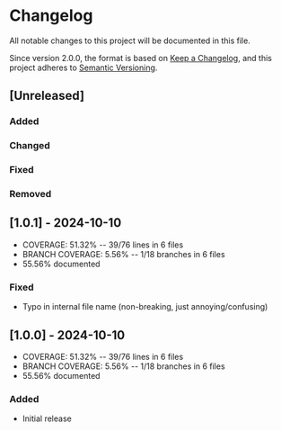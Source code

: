 # Changelog
All notable changes to this project will be documented in this file.

Since version 2.0.0, the format is based on [Keep a Changelog](https://keepachangelog.com/en/1.0.0/),
and this project adheres to [Semantic Versioning](https://semver.org/spec/v2.0.0.html).

## [Unreleased]
### Added
### Changed
### Fixed
### Removed

## [1.0.1] - 2024-10-10
- COVERAGE:  51.32% -- 39/76 lines in 6 files
- BRANCH COVERAGE:   5.56% -- 1/18 branches in 6 files
- 55.56% documented
### Fixed
- Typo in internal file name (non-breaking, just annoying/confusing)

## [1.0.0] - 2024-10-10
- COVERAGE:  51.32% -- 39/76 lines in 6 files
- BRANCH COVERAGE:   5.56% -- 1/18 branches in 6 files
- 55.56% documented
### Added
- Initial release
